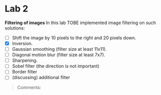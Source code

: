 # Lab 2

<b> Filtering of images </b>
In this lab TOBE implemented image filtering on such solutions:
- [ ]  Shift the image by 10 pixels to the right and 20 pixels down.
- [x]  Inversion.
- [ ]  Gaussian smoothing (filter size at least 11x11).
- [ ]  Diagonal motion blur (filter size at least 7x7).
- [ ]  Sharpening.
- [ ]  Sobel filter (the direction is not important)
- [ ]  Border filter
- [ ]  (discussing) additional filter

> Comments: